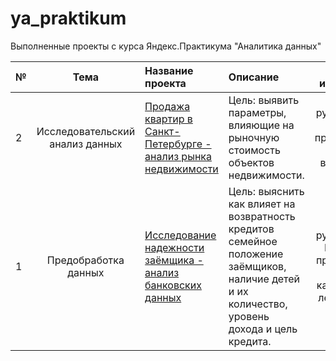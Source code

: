 # ya_praktikum
Выполненные проекты с курса Яндекс.Практикума "Аналитика данных"

|**№**|**Тема**|**Название проекта** | **Описание** |**Навыки и инструменты**|
|:--- |:----:|:--------------------- |:--------------------------|:-----:|
| 2 | Исследовательский анализ данных | [Продажа квартир в Санкт-Петербурге - анализ рынка недвижимости](https://github.com/Morrrrrigan/ya_praktikum/tree/main/1%20исследование%20надежности%20заемщиков%20-%20анализ%20банковских%20данных) | Цель: выявить параметры, влияющие на рыночную стоимость объектов недвижимости. | python, pandas, matplotlib, предобработка, EDA, визуализация |
| 1 | Предобработка данных | [Исследование надежности заёмщика - анализ банковских данных](https://github.com/Morrrrrigan/ya_praktikum/tree/main/1%20исследование%20надежности%20заемщиков%20-%20анализ%20банковских%20данных) | Цель: выяснить как влияет на возвратность кредитов семейное положение заёмщиков, наличие детей и их количество, уровень дохода и цель кредита. | python, pandas, PyMystem3, предобработка данных, категоризация, лемматизация |
